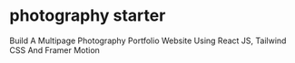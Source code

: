 # photography starter
Build A Multipage Photography Portfolio Website Using React JS, Tailwind CSS And Framer Motion
